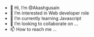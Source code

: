 - 👋 Hi, I’m @Akashgusain
- 👀 I’m interested in Web developer role
- 🌱 I’m currently learning Javascript
- 💞️ I’m looking to collaborate on ...
- 📫 How to reach me ...

<!---
Akashgusain8979/Akashgusain8979 is a ✨ special ✨ repository because its `README.md` (this file) appears on your GitHub profile.
You can click the Preview link to take a look at your changes.
--->
